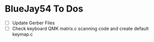 # BlueJay54 To Dos

- [ ] Update Gerber Files
- [ ] Check keyboard QMK matrix.c scanning code and create default keymap.c

